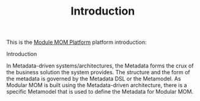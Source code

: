﻿---
title: "Introduction"
url: /mmom/introduction/
toc-level: 1
description: "Presents introduction for MMOM PLatform."
frontpage_featured: true
weight: 05
aliases:
    - /mmom/introduction/index.html
#If moving or renaming this doc file, implement a temporary redirect and let the respective team know they should update the URL in the product. See Mapping to Products for more details.
---

This is the [Module MOM Platform](/mmom/) platform introduction:

Introduction 

In Metadata-driven systems/architectures, the Metadata forms the crux of the business solution the system provides. The structure and the form of the metadata is governed by the Metadata DSL or the Metamodel. As Modular MOM is built using the Metadata-driven architecture, there is a specific Metamodel that is used to define the Metadata for Modular MOM. 



